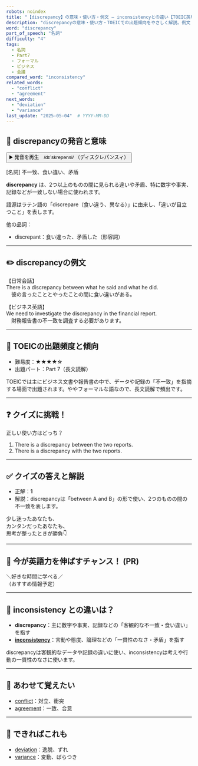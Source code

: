```yaml
---
robots: noindex
title: "【discrepancy】の意味・使い方・例文 ― inconsistencyとの違い【TOEIC英単語】"
description: "discrepancyの意味・使い方・TOEICでの出題傾向をやさしく解説。例文・クイズ付きでinconsistencyとの違いもわかりやすく学べます。"
word: "discrepancy"
part_of_speech: "名詞"
difficulty: "4"
tags:
  - 名詞
  - Part7
  - フォーマル
  - ビジネス
  - 会議
compared_word: "inconsistency"
related_words:
  - "conflict"
  - "agreement"
next_words:
  - "deviation"
  - "variance"
last_update: "2025-05-04"  # YYYY-MM-DD
---
```


## 🔰 discrepancyの発音と意味

<button class="play-audio" onclick="playTTS('discrepancy')">
  <span class="play-audio-main">
    ▶️ 発音を再生　/dɪˈskrepənsi/
  </span>
  <span class="play-audio-sub">
    （ディスクレパンスィ）
  </span>
</button>

[名詞] 不一致、食い違い、矛盾

**discrepancy** は、2つ以上のものの間に見られる違いや矛盾、特に数字や事実、記録などが一致しない場合に使われます。

語源はラテン語の「discrepare（食い違う、異なる）」に由来し、「違いが目立つこと」を表します。

他の品詞：  
- discrepant：食い違った、矛盾した（形容詞）

---

## ✏️ discrepancyの例文

【日常会話】  
There is a discrepancy between what he said and what he did.  
　彼の言ったこととやったことの間に食い違いがある。

【ビジネス英語】  
We need to investigate the discrepancy in the financial report.  
　財務報告書の不一致を調査する必要があります。

---

## 🎯 TOEICの出題頻度と傾向

- 難易度：★★★★☆
- 出題パート：Part 7（長文読解）

TOEICでは主にビジネス文書や報告書の中で、データや記録の「不一致」を指摘する場面で出題されます。ややフォーマルな語なので、長文読解で頻出です。

---

## ❓ クイズに挑戦！

正しい使い方はどっち？

1. There is a discrepancy between the two reports.  
2. There is a discrepancy with the two reports.

---

## ✅ クイズの答えと解説

- 正解：**1**
- 解説：discrepancyは「between A and B」の形で使い、2つのものの間の不一致を表します。

少し迷ったあなたも、  
カンタンだったあなたも、  
思考が整ったときが勝負👇️

---

## 🚀 今が英語力を伸ばすチャンス！ (PR)

<div class="info-center">
＼好きな時間に学べる／<br>  
（おすすめ情報予定）
</div>

---

## 🤔  inconsistency との違いは？

- **discrepancy**：主に数字や事実、記録などの「客観的な不一致・食い違い」を指す
- **[inconsistency](/inconsistency)**：言動や態度、論理などの「一貫性のなさ・矛盾」を指す

discrepancyは客観的なデータや記録の違いに使い、inconsistencyは考えや行動の一貫性のなさに使います。

---

## 🧩 あわせて覚えたい

- [conflict](/conflict)：対立、衝突
- [agreement](/agreement)：一致、合意

---

## 📖 できればこれも

- [deviation](/deviation)：逸脱、ずれ
- [variance](/variance)：変動、ばらつき

<!-- cvid: aid33_bid36 -->
